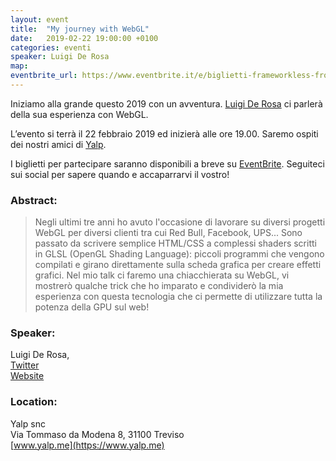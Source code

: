 ```yaml
---
layout: event
title:  "My journey with WebGL"
date:   2019-02-22 19:00:00 +0100
categories: eventi
speaker: Luigi De Rosa
map:
eventbrite_url: https://www.eventbrite.it/e/biglietti-frameworkless-frontend-hacknight-43481002850
---
```

Iniziamo alla grande questo 2019 con un avventura. [Luigi De Rosa](#speaker) ci parlerà della sua esperienza con WebGL.

L’evento si terrà il 22 febbraio 2019 ed inizierà alle ore 19.00. Saremo ospiti dei nostri amici di [Yalp](#location).

I biglietti per partecipare saranno disponibili a breve su [EventBrite](about:blank). Seguiteci sui social per sapere quando e accaparrarvi il vostro!

<h3>Abstract:</h3>

<blockquote>
Negli ultimi tre anni ho avuto l'occasione di lavorare su diversi progetti WebGL per diversi clienti tra cui Red Bull, Facebook, UPS...
Sono passato da scrivere semplice HTML/CSS a complessi shaders scritti in GLSL (OpenGL Shading Language): piccoli programmi che vengono compilati e girano direttamente sulla scheda grafica per creare effetti grafici.
Nel mio talk ci faremo una chiacchierata su WebGL, vi mostrerò qualche trick che ho imparato e condividerò la mia esperienza con questa tecnologia che ci permette di utilizzare tutta la potenza della GPU sul web!
</blockquote>

<a id="speaker"></a>
<h3>Speaker:</h3>

Luigi De Rosa,<br/>
[Twitter](https://twitter.com/luruke)<br/>
[Website](http://luruke.com)

<a id="location"></a>
<h3>Location:</h3>

Yalp snc<br/>
Via Tommaso da Modena 8, 31100 Treviso<br/>
[www.yalp.me](https://www.yalp.me)
